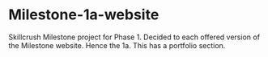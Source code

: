 # Milestone-1a-website
Skillcrush Milestone project for Phase 1. Decided to each offered version of the Milestone website. Hence the 1a. This has a portfolio section.
